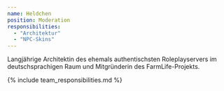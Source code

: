 ```yaml
---
name: Heldchen
position: Moderation
responsibilities:
  - "Architektur"
  - "NPC-Skins"
---
```

Langjährige Architektin des ehemals authentischsten Roleplayservers im deutschsprachigen Raum und Mitgründerin des FarmLife-Projekts.

{% include team_responsibilities.md %}
